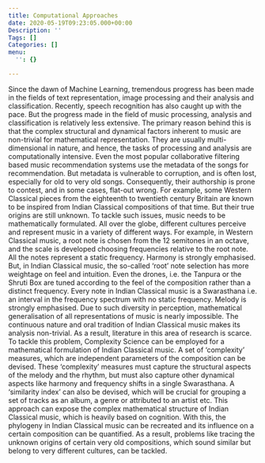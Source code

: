 ```yaml
---
title: Computational Approaches
date: 2020-05-19T09:23:05.000+00:00
Description: ''
Tags: []
Categories: []
menu:
  '': {}

---
```

Since the dawn of Machine Learning, tremendous progress has been made in the fields of text representation, image processing and their analysis and classification. Recently, speech recognition has also caught up with the pace. But the progress made in the field of music processing, analysis and classification is relatively less extensive. The primary reason behind this is that the complex structural and dynamical factors inherent to music are non-trivial for mathematical representation. They are usually multi-dimensional in nature, and hence, the tasks of processing and analysis are computationally intensive. Even the most popular collaborative filtering based music recommendation systems use the metadata of the songs for recommendation. But metadata is vulnerable to corruption, and is often lost, especially for old to very old songs. Consequently, their authorship is prone to contest, and in some cases, flat-out wrong. For example, some Western Classical pieces from the eighteenth to twentieth century Britain are known to be inspired from Indian Classical compositions of that time. But their true origins are still unknown. To tackle such issues, music needs to be mathematically formulated. All over the globe, different cultures perceive and represent music in a variety of different ways. For example, in Western Classical music, a root note is chosen from the 12 semitones in an octave, and the scale is developed choosing frequencies relative to the root note. All the notes represent a static frequency. Harmony is strongly emphasised. But, in Indian  Classical music, the so-called ‘root’ note selection has more weightage on feel and intuition. Even the drones, i.e. the Tanpura or the Shruti Box are tuned according to the feel of the composition rather than a distinct frequency. Every note in Indian Classical music is a Swarasthana i.e. an interval in the frequency spectrum with no static frequency. Melody is strongly emphasised. Due to such diversity in perception, mathematical generalisation of all representations of music is nearly impossible. The continuous nature and oral tradition of Indian Classical music makes its analysis non-trivial. As a result, literature in this area of research is scarce. To tackle this problem, Complexity Science can be employed for a mathematical formulation of Indian Classical music. A set of  ‘complexity’ measures, which are independent parameters of the composition can be devised. These ‘complexity’ measures must capture the structural aspects of the melody and the rhythm, but must also capture other dynamical aspects like harmony and frequency shifts in a single Swarasthana. A ‘similarity index’ can also be devised, which will be crucial for grouping a set of tracks as an album, a genre or attributed to an artist etc. This approach can expose the complex mathematical structure of Indian Classical music, which is heavily based on cognition. With this, the phylogeny in Indian Classical music can be recreated and its influence on a certain composition can be quantified. As a result, problems like tracing the unknown origins of certain very old compositions, which sound similar but belong to very different cultures, can be tackled.